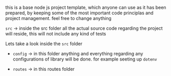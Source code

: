 this is a base node js project template, which anyone can use as it has
been prepared, by keeping some of the most important code principlas and
project management. feel free to change anything

`src` -> inside the src folder all the actual source code regarding the
project will reside, this will not include any kind of tests

Lets take a look inside the `src` folder

- `config` -> in this folder anything and everything regarding any 
configurations of library will be done. for example seeting up `dotenv`

- `routes` -> in this routes folder